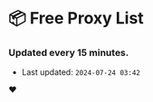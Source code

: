 # :package: Free Proxy List
### Updated every 15 minutes.

- Last updated: `2024-07-24 03:42`

:heart:

